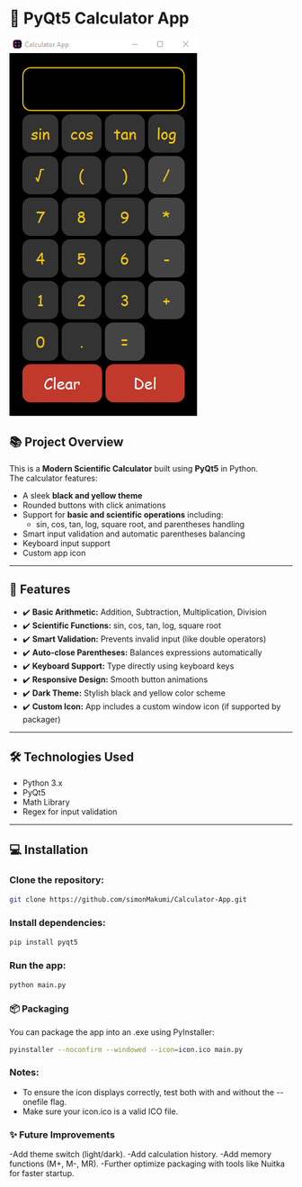 # 🧮 PyQt5 Calculator App

![Calculator Screenshot](calc_pic.png)

## 📚 Project Overview

This is a **Modern Scientific Calculator** built using **PyQt5** in Python.  
The calculator features:
- A sleek **black and yellow theme**
- Rounded buttons with click animations
- Support for **basic and scientific operations** including:
  - sin, cos, tan, log, square root, and parentheses handling
- Smart input validation and automatic parentheses balancing
- Keyboard input support
- Custom app icon

---

## 🚀 Features

- ✔️ **Basic Arithmetic:** Addition, Subtraction, Multiplication, Division
- ✔️ **Scientific Functions:** sin, cos, tan, log, square root
- ✔️ **Smart Validation:** Prevents invalid input (like double operators)
- ✔️ **Auto-close Parentheses:** Balances expressions automatically
- ✔️ **Keyboard Support:** Type directly using keyboard keys
- ✔️ **Responsive Design:** Smooth button animations
- ✔️ **Dark Theme:** Stylish black and yellow color scheme
- ✔️ **Custom Icon:** App includes a custom window icon (if supported by packager)

---

## 🛠️ Technologies Used
- Python 3.x
- PyQt5
- Math Library
- Regex for input validation

---

## 💻 Installation

### Clone the repository:
```bash
git clone https://github.com/simonMakumi/Calculator-App.git
```

### Install dependencies:
```bash
pip install pyqt5
```

### Run the app:
```bash
python main.py
```

### 📦 Packaging
You can package the app into an .exe using PyInstaller:
```bash
pyinstaller --noconfirm --windowed --icon=icon.ico main.py
```

### Notes:
- To ensure the icon displays correctly, test both with and without the --onefile flag.
- Make sure your icon.ico is a valid ICO file.


### ✨ Future Improvements
-Add theme switch (light/dark).
-Add calculation history.
-Add memory functions (M+, M-, MR).
-Further optimize packaging with tools like Nuitka for faster startup.

